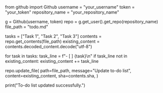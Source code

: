 from github import Github
username = "your_username"
token = "your_token"
repository_name = "your_repository_name"

g = Github(username, token)
repo = g.get_user().get_repo(repository_name)
file_path = "todo.md"

tasks = ["Task 1", "Task 2", "Task 3"]
contents = repo.get_contents(file_path)
existing_content = contents.decoded_content.decode("utf-8")


for task in tasks:
    task_line = f"- [ ] {task}\n"
    if task_line not in existing_content:
        existing_content += task_line


repo.update_file(
    path=file_path,
    message="Update to-do list",
    content=existing_content,
    sha=contents.sha,
)

print("To-do list updated successfully.")
